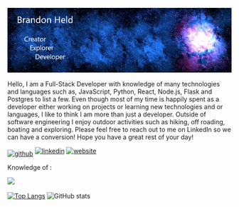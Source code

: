 ![Header](https://github.com/brandonheld/brandonheld/blob/main/githubprofile.jpg)

Hello,
I am a Full-Stack Developer with knowledge of many technologies and languages such as, JavaScript, Python, React, Node.js, Flask and Postgres to list a few. Even though most of my time is happily spent as a developer either working on projects or learning new technologies and or languages, I like to think I am more than just a developer. Outside of software engineering I enjoy outdoor activities such as hiking, off roading, boating and exploring. Please feel free to reach out to me on LinkedIn so we can have a conversion! Hope you have a great rest of your day!

[<img align="middle" src='https://cdn.jsdelivr.net/npm/simple-icons@3.0.1/icons/github.svg' alt='github' height='40'>](https://github.com/brandonheld)  [<img src='https://cdn.jsdelivr.net/npm/simple-icons@3.0.1/icons/linkedin.svg' alt='linkedin' height='40'>](https://www.linkedin.com/in/brandon-held12/)  [<img src='https://cdn.jsdelivr.net/npm/simple-icons@3.0.1/icons/icloud.svg' alt='website' height='40'>](https://brandonheld.dev)  

Knowledge of :

![](https://img.shields.io/badge/OS-Linux-informational?style=plastic&logo=Linux&logoColor=white)

[![Top Langs](https://github-readme-stats.vercel.app/api/top-langs/?username=brandonheld)](https://github.com/anuraghazra/github-readme-stats) ![GitHub stats](https://github-readme-stats.vercel.app/api?username=brandonheld&show_icons=true)  
